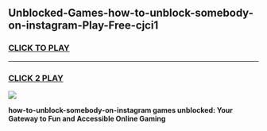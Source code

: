 
## Unblocked-Games-how-to-unblock-somebody-on-instagram-Play-Free-cjci1
<h3>
<a href="https://premium76.site?title=how-to-unblock-somebody-on-instagram&ref=18A1">CLICK TO PLAY</a></h3>
<hr>

<h3>
<a href="https://premium76.site?title=how-to-unblock-somebody-on-instagram&ref=18A1">CLICK 2 PLAY</a>
  
</h3>

<a href="https://premium76.site?title=how-to-unblock-somebody-on-instagram&ref=18A1"><img src="https://clearcache.store/games.png"></a>


**how-to-unblock-somebody-on-instagram games unblocked: Your Gateway to Fun and Accessible Online Gaming**
